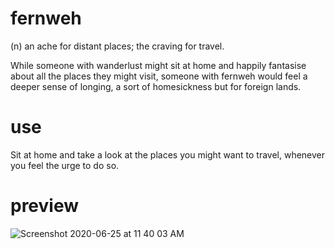 # fernweh
(n) an ache for distant places; the craving for travel.

While someone with wanderlust might sit at home and happily fantasise about all the places they might visit, 
someone with fernweh would feel a deeper sense of longing, a sort of homesickness but for foreign lands.

# use
Sit at home and take a look at the places you might want to travel, whenever you feel the urge to do so. 

# preview
![Screenshot 2020-06-25 at 11 40 03 AM](https://user-images.githubusercontent.com/37405390/85665093-a7a4ad80-b6d8-11ea-9462-2648d7231eb7.png)

